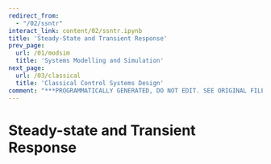 ```yaml
---
redirect_from:
  - "/02/ssntr"
interact_link: content/02/ssntr.ipynb
title: 'Steady-State and Transient Response'
prev_page:
  url: /01/modsim
  title: 'Systems Modelling and Simulation'
next_page:
  url: /03/classical
  title: 'Classical Control Systems Design'
comment: "***PROGRAMMATICALLY GENERATED, DO NOT EDIT. SEE ORIGINAL FILES IN /content***"
---
```


# Steady-state and Transient Response
